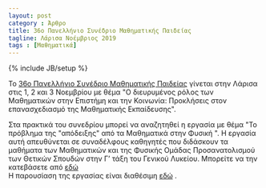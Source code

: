 ```yaml
---
layout: post
category : Άρθρο
title: 36o Πανελλήνιο Συνέδριο Μαθηματικής Παιδείας
tagline: Λάρισα Νοέμβριος 2019
tags : [Μαθηματικά]
---
```

{% include JB/setup %}



To [36o Πανελλήνιο Συνέδριο Μαθηματικής Παιδείας](https://www.hms.gr/?q=node/1566) γίνεται στην Λάρισα στις 1, 2 και 3 Νοεμβρίου
με θέμα "Ο διευρυμένος ρόλος των Μαθηματικών στην Επιστήμη και την Κοινωνία:
Προκλήσεις στον επανασχεδιασμό της Μαθηματικής Εκπαίδευσης".

Στα πρακτικά του συνεδρίου μπορεί να αναζητηθεί η εργασία με θέμα "Το πρόβλημα της "απόδειξης" από τα Μαθηματικά στην Φυσική
". Η εργασία αυτή απευθύνεται σε συναδέλφους καθηγητές που διδάσκουν τα μαθήματα των Μαθηματικών και της Φυσικής Ομάδας Προσανατολισμού των Θετικών Σπουδών στην Γ’ τάξη
του Γενικού Λυκείου. Μπορείτε να την κατεβάσετε από [εδώ](https://drive.google.com/file/d/1rIdjI-3Y0iP-oy0g-aZG9r48se7d3SI3/view?usp=sharing) 	
H παρουσίαση της εργασίας είναι διαθέσιμη [εδώ](https://youtu.be/ynHYndjLMaE) .
